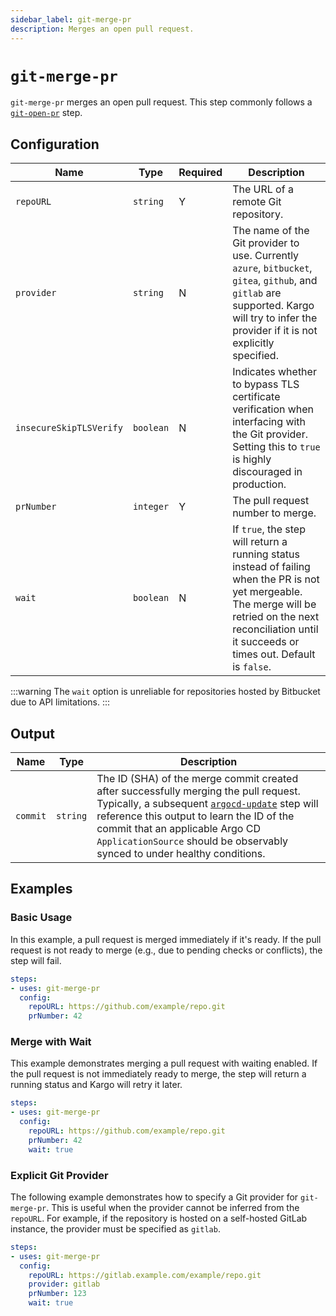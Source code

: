 ```yaml
---
sidebar_label: git-merge-pr
description: Merges an open pull request.
---
```


<span class="tag beta"></span>
# `git-merge-pr`

`git-merge-pr` merges an open pull request. This step commonly follows a
[`git-open-pr`](git-open-pr.md) step.

## Configuration

| Name | Type | Required | Description |
|------|------|----------|-------------|
| `repoURL` | `string` | Y | The URL of a remote Git repository. |
| `provider` | `string` | N | The name of the Git provider to use. Currently `azure`, `bitbucket`, `gitea`, `github`, and `gitlab` are supported. Kargo will try to infer the provider if it is not explicitly specified. |
| `insecureSkipTLSVerify` | `boolean` | N | Indicates whether to bypass TLS certificate verification when interfacing with the Git provider. Setting this to `true` is highly discouraged in production. |
| `prNumber` | `integer` | Y | The pull request number to merge. |
| `wait` | `boolean` | N | If `true`, the step will return a running status instead of failing when the PR is not yet mergeable. The merge will be retried on the next reconciliation until it succeeds or times out. Default is `false`. |

:::warning
The `wait` option is unreliable for repositories hosted by Bitbucket due to API limitations.
:::

## Output

| Name | Type | Description |
|------|------|-------------|
| `commit` | `string` | The ID (SHA) of the merge commit created after successfully merging the pull request. Typically, a subsequent [`argocd-update`](argocd-update.md) step will reference this output to learn the ID of the commit that an applicable Argo CD `ApplicationSource` should be observably synced to under healthy conditions. |

## Examples

### Basic Usage

In this example, a pull request is merged immediately if it's ready. If the pull
request is not ready to merge (e.g., due to pending checks or conflicts), the step
will fail.

```yaml
steps:
- uses: git-merge-pr
  config:
    repoURL: https://github.com/example/repo.git
    prNumber: 42
```

### Merge with Wait

This example demonstrates merging a pull request with waiting enabled. If the pull
request is not immediately ready to merge, the step will return a running status and
Kargo will retry it later.

```yaml
steps:
- uses: git-merge-pr
  config:
    repoURL: https://github.com/example/repo.git
    prNumber: 42
    wait: true
```

### Explicit Git Provider

The following example demonstrates how to specify a Git provider for
`git-merge-pr`. This is useful when the provider cannot be inferred from the
`repoURL`. For example, if the repository is hosted on a self-hosted GitLab
instance, the provider must be specified as `gitlab`.

```yaml
steps:
- uses: git-merge-pr
  config:
    repoURL: https://gitlab.example.com/example/repo.git
    provider: gitlab
    prNumber: 123
    wait: true
```
